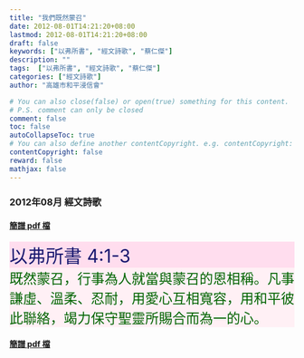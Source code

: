 ```yaml
---
title: "我們既然蒙召"
date: 2012-08-01T14:21:20+08:00
lastmod: 2012-08-01T14:21:20+08:00
draft: false
keywords: ["以弗所書", "經文詩歌", "蔡仁傑"]
description: ""
tags:  ["以弗所書", "經文詩歌", "蔡仁傑"]
categories: ["經文詩歌"]
author: "高雄市和平浸信會"

# You can also close(false) or open(true) something for this content.
# P.S. comment can only be closed
comment: false
toc: false
autoCollapseToc: true
# You can also define another contentCopyright. e.g. contentCopyright: "This is another copyright."
contentCopyright: false
reward: false
mathjax: false
---
```


### 2012年08月 經文詩歌

#### [簡譜 pdf 檔](/pdf-h/h201208.pdf "我們既然蒙召")

<div style="background-color:#FFDDEE"><font size="6", color="#191970">
以弗所書 4:1-3
</font>
</div>

<div style="background-color:#FFF0F5"><font size="5", color="#006400">
既然蒙召，行事為人就當與蒙召的恩相稱。凡事謙虛、溫柔、忍耐，用愛心互相寬容，用和平彼此聯絡，竭力保守聖靈所賜合而為一的心。
</font>
</div>

#### [簡譜 pdf 檔](/pdf-h/h201208.pdf "我們既然蒙召")
